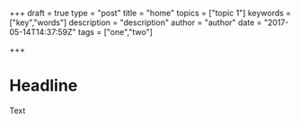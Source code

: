 +++
draft = true
type = "post"
title = "home"
topics = ["topic 1"]
keywords = ["key","words"]
description = "description"
author = "author"
date = "2017-05-14T14:37:59Z"
tags = ["one","two"]

+++

# Headline

Text
